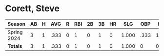 # Corett, Steve

| Season      | AB          | H           | AVG         | R           | RBI         | 2B          | 3B          | HR          | SLG         | OBP         | RSP         | SAF         | K           | BB          | PO          | A           | E           | FAVE        | IP          | H           | K           | BB          | R           | ER          | ERA         
| ----------- | ----------- | ----------- | ----------- | ----------- | ----------- | ----------- | ----------- | ----------- | ----------- | ----------- | ----------- | ----------- | ----------- | ----------- | ----------- | ----------- | ----------- | ----------- | ----------- | ----------- | ----------- | ----------- | ----------- | ----------- | ----------- 
| Spring 2024 | 3           | 1           | .333        | 0           | 1           | 0           | 1           | 0           | 1.000       | .333        | 1.000       | 0           | 0           | 0           | 2           | 0           | 0           | 1.000       | 0           | 0           | 0           | 0           | 0           | 0           | .000        
| **Totals**  | 3           | 1           | .333        | 0           | 1           | 0           | 1           | 0           | 1.000       | 0           | 0           | 0           | 0           | 0           | 2           | 0           | 0           | 1.000       | 0.0         | 0           | 0           | 0           | 0           | 0           | 0           
